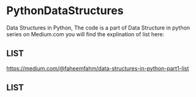 # PythonDataStructures
Data Structures in Python, The code is a part of Data Structure in python series on Medium.com
you will find the explination of list here:
## LIST
<a href="https://medium.com/@faheemfahm/data-structures-in-python-part1-list-ca3628835998?source=friends_link&sk=66dba8c54cb86355134cb9c83d8c6e9f">
 https://medium.com/@faheemfahm/data-structures-in-python-part1-list
</a>

## LIST
